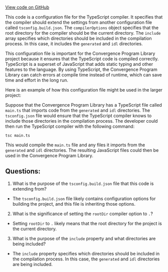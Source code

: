 [View code on GitHub](https://github.com/convergence-rfq/convergence-program-library/spot-instrument/js/tsconfig.json)

This code is a configuration file for the TypeScript compiler. It specifies that the compiler should extend the settings from another configuration file called `tsconfig.build.json`. The `compilerOptions` object specifies that the root directory for the compiler should be the current directory. The `include` array specifies which directories should be included in the compilation process. In this case, it includes the `generated` and `idl` directories.

This configuration file is important for the Convergence Program Library project because it ensures that the TypeScript code is compiled correctly. TypeScript is a superset of JavaScript that adds static typing and other features to the language. By using TypeScript, the Convergence Program Library can catch errors at compile time instead of runtime, which can save time and effort in the long run.

Here is an example of how this configuration file might be used in the larger project:

Suppose that the Convergence Program Library has a TypeScript file called `main.ts` that imports code from the `generated` and `idl` directories. The `tsconfig.json` file would ensure that the TypeScript compiler knows to include those directories in the compilation process. The developer could then run the TypeScript compiler with the following command:

```
tsc main.ts
```

This would compile the `main.ts` file and any files it imports from the `generated` and `idl` directories. The resulting JavaScript files could then be used in the Convergence Program Library.
## Questions: 
 1. What is the purpose of the `tsconfig.build.json` file that this code is extending from?
- The `tsconfig.build.json` file likely contains configuration options for building the project, and this file is inheriting those options.

2. What is the significance of setting the `rootDir` compiler option to `.`?
- Setting `rootDir` to `.` likely means that the root directory for the project is the current directory.

3. What is the purpose of the `include` property and what directories are being included?
- The `include` property specifies which directories should be included in the compilation process. In this case, the `generated` and `idl` directories are being included.